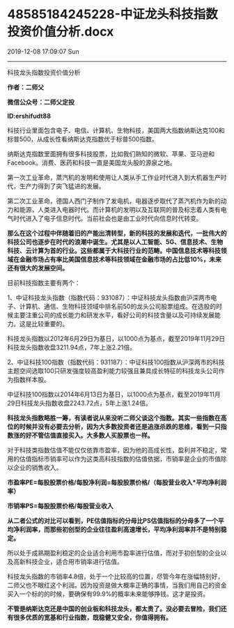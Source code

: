# 48585184245228-中证龙头科技指数投资价值分析.docx

2019-12-08 17:09:07 Sun

----

科技龙头指数投资价值分析

__作者：二师父__

__微信公众号：二师父定投__

__ID:ershifudt88__

科技行业里面包含电子、电信、计算机、生物科技，美国两大指数纳斯达克100和标普500，从成长性看纳斯达克指数优于标普500指数。

纳斯达克指数里面拥有很多科技股票，比如我们熟知的微软、苹果、亚马逊和Facebook。消费、医药和科技一直是美国龙头股的源泉之地。

第一次工业革命，蒸汽机的发明和使用让人类从手工作业时代进入到大机器生产时代，生产力得到了突飞猛进的发展。

第二次工业革命，德国人西门子制作了发电机，电器逐步取代了蒸汽机作为新的动力和能源，人类进入电器时代。而计算机的发明以及互联网的普及标志着人类有电气时代进入了电子信息时代。当前社会也是由工业时代向信息时代转变。

__那么在这个过程中伴随着旧的产能出清转型，新的科技的发展和迭代，一批伟大的科技公司也逐步在时代的浪潮中诞生。尤其是以人工智能、5G、信息技术、生物科技、云计算为首的行业。这些都属于大科技行业的范畴。中国信息技术等科技领域在金融市场占有率比美国信息技术等科技领域在金融市场的占比低10%，未来还有很大的发展空间。__

目前科技指数主要有两个：

1、中证科技龙头指数（指数代码：931087）：中证科技龙头指数由沪深两市电子、计算机、通信、生物科技领域中排名前50的龙头公司股票组成。在选股的时候主要注重公司的成长能力和研发水平，看好公司的科技含量以及可持续发展能力。这是比较重要的。

科技龙头指数以2012年6月29日为基日，以1000点为基点，截至2019年11月29日科技龙头指数收盘3211\.94点，7年上涨2\.21倍。

2、中证科技100指数（指数代码：931187）：中证科技100指数从沪深两市的科技主题空间选取100只研发强度较高盈利能力较强且兼具成长特征的科技龙头公司作为指数样本股。

中证科技100指数以2014年6月13日为基日，以1000点为基点，截至2019年11月29日科技龙头指数收盘2243\.72点，5年上涨1\.24倍。

__科技龙头指数略胜一筹，有读者说从来没听二师父谈这个指数。其实一些指数在高位的时候并没有必要去分析，因为大多数投资者还是追涨杀跌的思维，看到一只指数涨的好不管估值直接买入。大多数人买股票也一样。__

对于科技类指数估值不能仅仅依靠市盈率，因为他的高成长性，盈利并不稳定，常用的估值指标市销率可以作为这类高科技指数的估值依据，市销率是企业的市值除以企业的销售收入。

__市盈率PE=每股股票价格/每股净利润=每股股票价格/（每股营业收入\*平均净利润率）__

__市销率PS=每股股票价格/每股营业收入__

__从二者公式的对比可以看到，PE估值指标的分母比PS估值指标的分母多了一个平均净利润率，而那些初创型的企业往往盈利高速增长，平均净利润率并不是特别稳定。__

所以处于成熟期盈利稳定的企业适合利用市盈率进行估值，而对于初创型的企业以及高新科技企业，适合用市销率进行估值。

科技龙头指数的市销率4\.8倍，处于一个比较高的位置，尽管今年在涨幅特别好，二师父也不眼红这个利润。因为投资是做大概率正确的事情，当我们用自己的资金买入一个标的的时候，要确保有99\.9%的概率未来能够挣钱。这才是投资。

__不管是纳斯达克还是中国的创业板和科技龙头，都太贵了。没必要去冒险，我们还有很多优质的宽基和行业指数，既稳健又安全，你值得拥有。__

